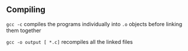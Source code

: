 Compiling
---

`gcc -c` compiles the programs individually into `.o` objects before linking them together

`gcc -o output [ *.c]` recompiles all the linked files
